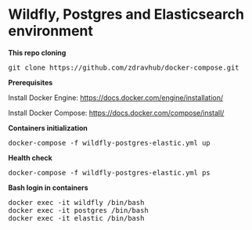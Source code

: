 # Wildfly, Postgres and Elasticsearch environment

<b>This repo cloning</b>
<pre>git clone https://github.com/zdravhub/docker-compose.git</pre>

<b>Prerequisites</b>

Install Docker Engine: https://docs.docker.com/engine/installation/

Install Docker Compose: https://docs.docker.com/compose/install/

<b>Containers initialization</b>
<pre>docker-compose -f wildfly-postgres-elastic.yml up</pre>

<b>Health check</b>
<pre>docker-compose -f wildfly-postgres-elastic.yml ps</pre>

<b>Bash login in containers</b>
<pre>
docker exec -it wildfly /bin/bash
docker exec -it postgres /bin/bash
docker exec -it elastic /bin/bash
</pre>
